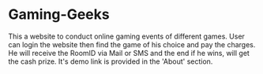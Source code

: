 # Gaming-Geeks
This a website to conduct online gaming events of different games. User can login the website then find the game of his choice and pay the charges. He will receive the RoomID via Mail or SMS and the end if he wins, will get the cash prize.
It's demo link is provided in the 'About' section.
